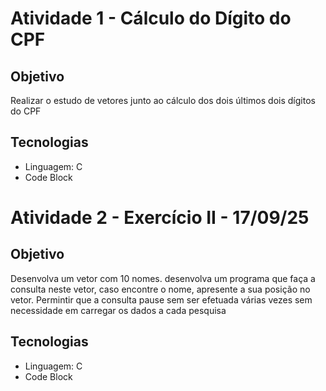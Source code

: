 # Atividade 1 - Cálculo do Dígito do CPF
## Objetivo
Realizar o estudo de vetores junto ao cálculo dos dois últimos dois dígitos do CPF
## Tecnologias
- Linguagem: C
- Code Block

# Atividade 2 - Exercício II - 17/09/25
## Objetivo
Desenvolva um vetor com 10 nomes. desenvolva um programa que faça a consulta neste vetor, caso encontre o nome, apresente a sua posição no vetor. Permintir que a consulta pause sem ser efetuada várias vezes sem necessidade em carregar os dados a cada pesquisa
## Tecnologias
- Linguagem: C
- Code Block

